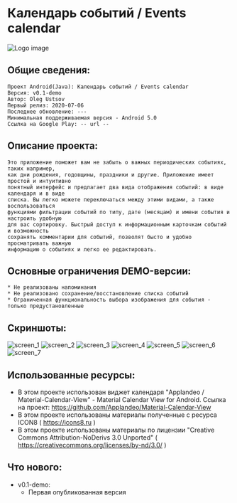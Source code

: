 # Календарь событий / Events calendar
![Logo image](https://github.com/MengGP/ABdCalendar/raw/master/descimg/Img_for_description.png)

Общие сведения:
-----------------
    Проект Android(Java): Календарь событий / Events calendar
    Версия: v0.1-demo
    Автор: Oleg Ustsov
    Первый релиз: 2020-07-06
    Последнее обновление: ---
    Минимальная поддерживаемая версия - Android 5.0
    Ссылка на Google Play: -- url --

Описание проекта:
-----------------

    Это приложение поможет вам не забыть о важных периодических событиях, таких например, 
    как дни рождения, годовщины, праздники и другие. Приложение имеет простой и интуитивно 
    понятный интерфейс и предлагает два вида отображения событий: в виде календаря и в виде 
    списка. Вы легко можете переключаться между этими видами, а также воспользоваться 
    функциями фильтрации событий по типу, дате (месяцам) и имени события и настроить удобную 
    для вас сортировку. Быстрый доступ к информационным карточкам событий и возможность 
    сохранять комментарии для событий, позволят бысто и удобно просматривать важную 
    информацию о событиях и легко ее редактировать.


Основные ограничения DEMO-версии:
---------------------------------
	* Не реализованы напоминания
	* Не реализовано сохранение/восстановление списка событий
	* Ограниченная функциональность выбора изображения для события - только предустановленные 

Скриншоты:
----------
![screen_1](https://github.com/MengGP/ABdCalendar/raw/master/descimg/Screen_1.png)
![screen_2](https://github.com/MengGP/ABdCalendar/raw/master/descimg/Screen_2.png)
![screen_3](https://github.com/MengGP/ABdCalendar/raw/master/descimg/Screen_3.png)
![screen_4](https://github.com/MengGP/ABdCalendar/raw/master/descimg/Screen_4.png)
![screen_5](https://github.com/MengGP/ABdCalendar/raw/master/descimg/Screen_5.png)
![screen_6](https://github.com/MengGP/ABdCalendar/raw/master/descimg/Screen_6.png)
![screen_7](https://github.com/MengGP/ABdCalendar/raw/master/descimg/Screen_7.png)

Использованные ресурсы:
-----------------------

* В этом проекте использован виджет календаря "Applandeo / Material-Calendar-View" - Material Calendar View for Android. Ссылка на проект: https://github.com/Applandeo/Material-Calendar-View
* В этом проекте использованы материалы полученные с ресурса ICON8 ( https://icons8.ru )
* В этом проекте использованы материалы по лицензии "Creative Commons Attribution-NoDerivs 3.0 Unported" ( https://creativecommons.org/licenses/by-nd/3.0/ )


Что нового:
-----------
* v0.1-demo:
  * Первая опубликованная версия



